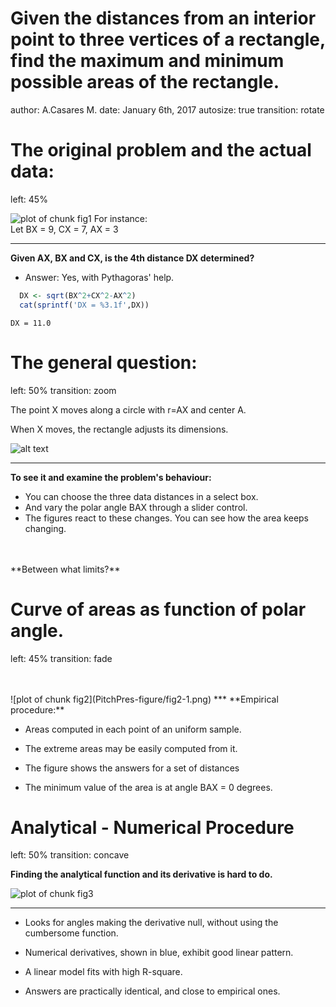 Given the distances from an interior point to three vertices of a rectangle, find the maximum and minimum possible areas of the rectangle.
========================================================
author: A.Casares M.
date: January 6th, 2017
autosize: true
transition: rotate

The original problem and the actual data:
========================================================
left: 45%


![plot of chunk fig1](PitchPres-figure/fig1-1.png)
For instance:    
Let BX = 9, CX = 7, AX = 3

***
**Given AX, BX and CX, is the 4th distance DX determined?**  

- Answer: Yes, with Pythagoras'  help.  


```r
  DX <- sqrt(BX^2+CX^2-AX^2)
  cat(sprintf('DX = %3.1f',DX))
```

```
DX = 11.0
```

The general question:
============================================================
left: 50%
transition: zoom


The point X moves along a circle with   r=AX and center   A.

When X moves, the rectangle adjusts its dimensions.

![alt text](gadgets.png)

***
**To see it and examine the  problem's behaviour:**    
- You can choose the three data distances in a select box.
- And vary the polar angle BAX through a slider control.
- The figures react to these changes. You can see how the area keeps changing.
<br>
<br>
**Between what limits?**

Curve of areas as function of polar angle. 
========================================================
left: 45%
transition: fade

<br>
<br>
![plot of chunk fig2](PitchPres-figure/fig2-1.png)
***   
**Empirical procedure:**

- Areas computed in each point of an uniform sample. 

- The extreme areas may be easily computed from it. 

- The figure shows the answers for a set of distances

- The minimum value of the area is at angle BAX = 0 degrees.

Analytical - Numerical Procedure
========================================================
left: 50%
transition: concave

**Finding the analytical function and its derivative is hard to do.**
<br>

![plot of chunk fig3](PitchPres-figure/fig3-1.png)
*** 
- Looks for angles making the derivative null, without using the cumbersome function. 

- Numerical derivatives, shown in blue, exhibit good linear pattern.

- A linear model fits with high R-square.

- Answers are practically identical, and close to empirical ones.
